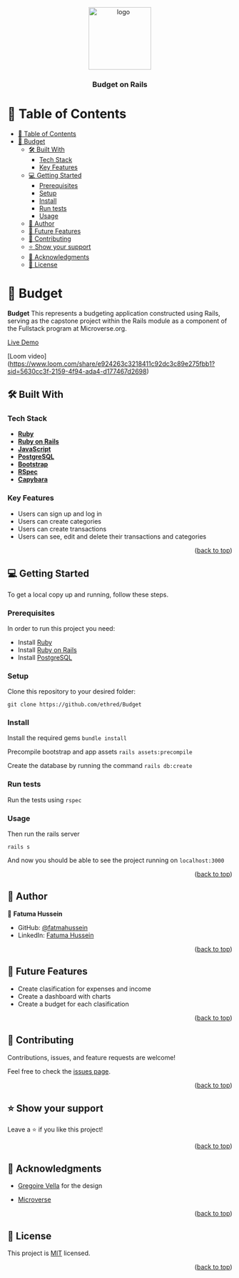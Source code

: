 <a name="readme-top"></a>
<div align="center">
  <img src="./budget.png" alt="logo" width="140"  height="auto" />
  <br/>

  <h3><b>Budget on Rails</b></h3>

</div>

# 📗 Table of Contents

- [📗 Table of Contents](#-table-of-contents)
- [📖 Budget ](#-budget-)
  - [🛠 Built With ](#-built-with-)
    - [Tech Stack ](#tech-stack-)
    - [Key Features ](#key-features-)
  - [💻 Getting Started ](#-getting-started-)
    - [Prerequisites](#prerequisites)
    - [Setup](#setup)
    - [Install](#install)
    - [Run tests](#run-tests)
    - [Usage](#usage)
  - [👥 Author ](#-author-)
  - [🔭 Future Features ](#-future-features-)
  - [🤝 Contributing ](#-contributing-)
  - [⭐️ Show your support ](#️-show-your-support-)
  - [🙏 Acknowledgments ](#-acknowledgments-)
  - [📝 License ](#-license-)

# 📖 Budget <a name="budget"></a>

**Budget** This represents a budgeting application constructed using Rails, serving as the capstone project within the Rails module as a component of the Fullstack program at Microverse.org. 

[Live Demo](https://budget-app-ur31.onrender.com)

[Loom video] (https://www.loom.com/share/e924263c3218411c92dc3c89e275fbb1?sid=5630cc3f-2159-4f94-ada4-d177467d2698)

## 🛠 Built With <a name="built-with"></a>

### Tech Stack <a name="tech-stack"></a>

- **[Ruby](https://www.ruby-lang.org/en/)**
- **[Ruby on Rails](https://rubyonrails.org/)**
- **[JavaScript](https://www.javascript.com/)**
- **[PostgreSQL](https://www.postgresql.org/)**
- **[Bootstrap](https://getbootstrap.com/)**
- **[RSpec](https://rspec.info/)**
- **[Capybara](https://github.com/teamcapybara/capybara)**

### Key Features <a name="key-features"></a>

- Users can sign up and log in
- Users can create categories
- Users can create transactions
- Users can see, edit and delete their transactions and categories

<p align="right">(<a href="#readme-top">back to top</a>)</p>

## 💻 Getting Started <a name="getting-started"></a>

To get a local copy up and running, follow these steps.

### Prerequisites

In order to run this project you need:

- Install [Ruby](https://www.ruby-lang.org/en/)
- Install [Ruby on Rails](https://rubyonrails.org/)
- Install [PostgreSQL](https://www.postgresql.org/)

### Setup

Clone this repository to your desired folder:

`git clone https://github.com/ethred/Budget`

### Install

Install the required gems
`bundle install`

Precompile bootstrap and app assets
`rails assets:precompile`

Create the database by running the command
`rails db:create`

### Run tests

Run the tests using
`rspec`

### Usage

Then run the rails server

`rails s`

And now you should be able to see the project running on `localhost:3000`

<p align="right">(<a href="#readme-top">back to top</a>)</p>

## 👥 Author <a name="authors"></a>

👤 **Fatuma Hussein**

- GitHub: [@fatmahussein](https://github.com/fatmahussein)
- LinkedIn: [Fatuma Hussein](https://www.linkedin.com/in/fatmahusseinhassan/)

<p align="right">(<a href="#readme-top">back to top</a>)</p>

## 🔭 Future Features <a name="future-features"></a>

- Create clasification for expenses and income
- Create a dashboard with charts
- Create a budget for each clasification

<p align="right">(<a href="#readme-top">back to top</a>)</p>

## 🤝 Contributing <a name="contributing"></a>

Contributions, issues, and feature requests are welcome!

Feel free to check the [issues page](../../issues/).

<p align="right">(<a href="#readme-top">back to top</a>)</p>

## ⭐️ Show your support <a name="support"></a>

Leave a ⭐️ if you like this project!

<p align="right">(<a href="#readme-top">back to top</a>)</p>

## 🙏 Acknowledgments <a name="acknowledgements"></a>

- [Gregoire Vella](https://www.behance.net/gregoirevella) for the design

- [Microverse](https://www.microverse.org/)

<p align="right">(<a href="#readme-top">back to top</a>)</p>

## 📝 License <a name="license"></a>

This project is [MIT](./LICENSE) licensed.

<p align="right">(<a href="#readme-top">back to top</a>)</p>
